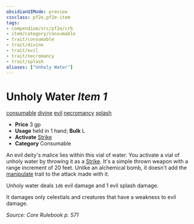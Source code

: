 ```yaml
---
obsidianUIMode: preview
cssclass: pf2e,pf2e-item
tags:
- compendium/src/pf2e/crb
- item/category/consumable
- trait/consumable
- trait/divine
- trait/evil
- trait/necromancy
- trait/splash
aliases: ["Unholy Water"]
---
```

# Unholy Water *Item 1*  
[consumable](/rules/traits/consumable.md)  [divine](/rules/traits/divine.md)  [evil](/rules/traits/evil.md)  [necromancy](/rules/traits/necromancy.md)  [splash](/rules/traits/splash.md)  

- **Price** 3 gp
- **Usage** held in 1 hand; **Bulk** L
- **Activate** [Strike](/rules/actions/strike.md)
- **Category** Consumable

An evil deity's malice lies within this vial of water. You activate a vial of unholy water by throwing it as a [Strike](/rules/actions/strike.md). It's a simple thrown weapon with a range increment of 20 feet. Unlike an alchemical bomb, it doesn't add the [manipulate](/rules/traits/manipulate.md) trait to the attack made with it.

Unholy water deals `1d6` evil damage and 1 evil splash damage.

It damages only celestials and creatures that have a weakness to evil damage.

*Source: Core Rulebook p. 571*